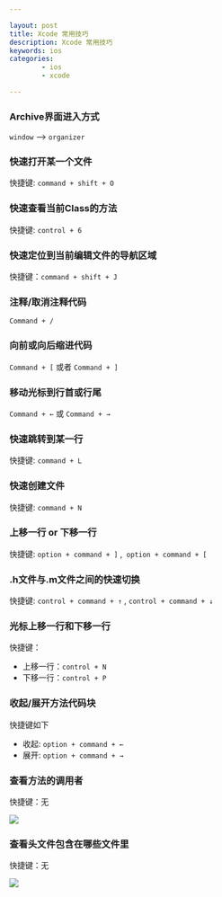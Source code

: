 ```yaml
---

layout: post
title: Xcode 常用技巧
description: Xcode 常用技巧
keywords: ios
categories: 
        - ios
        - xcode

---
```



### Archive界面进入方式

`window` --> `organizer`

### 快速打开某一个文件

快捷键: `command + shift + O`

### 快速查看当前Class的方法

快捷键: `control + 6`

### 快速定位到当前编辑文件的导航区域

快捷键：`command + shift + J`


### 注释/取消注释代码

`Command + / `

### 向前或向后缩进代码

`Command + [` 或者 `Command + ] `

### 移动光标到行首或行尾

`Command + ←`  或 `Command + →`

### 快速跳转到某一行

快捷键: `command + L`

### 快速创建文件

快捷键: `command + N`

### 上移一行 or 下移一行

快捷键: `option + command + ]` ,` option + command + [`

### .h文件与.m文件之间的快速切换

快捷键: `control + command + ↑` , `control + command + ↓`


### 光标上移一行和下移一行

快捷键：  

+ 上移一行：`control + N`
+ 下移一行：`control + P`

### 收起/展开方法代码块

快捷键如下

+ 收起: `option + command + ←` 
+ 展开: `option + command + →`

### 查看方法的调用者

快捷键：无

![](http://image.psvmc.cn/660127-8b400e9ad188f450.gif)

### 查看头文件包含在哪些文件里

快捷键：无

![](http://image.psvmc.cn/660127-5fd092ce398959b7.gif)